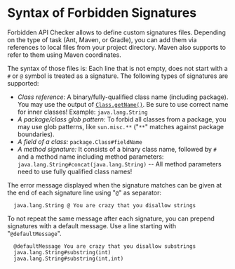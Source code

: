 # Syntax of Forbidden Signatures #

Forbidden API Checker allows to define custom signatures files. Depending on
the type of task (Ant, Maven, or Gradle), you can add them via references to
local files from your project directory. Maven also supports to refer to them using
Maven coordinates.

The syntax of those files is: Each line that is not empty, does not start with a
`#` or `@` symbol is treated as a signature. The following types
of signatures are supported:


  * *Class reference:* A binary/fully-qualified class name (including package). You may
    use the output of [`Class.getName()`](https://docs.oracle.com/javase/6/docs/api/java/lang/Class.html#getName()).
    Be sure to use correct name for inner
    classes! Example: `java.lang.String`
  * *A package/class glob pattern:* To forbid all classes from a package, you may use
    glob patterns, like `sun.misc.**` ("`**`" matches against package
    boundaries).
  * *A field of a class:* `package.Class#fieldName`
  * *A method signature:* It consists of a binary class name, followed by `#`
    and a method name including method parameters: `java.lang.String#concat(java.lang.String)` --
    All method parameters need to use fully qualified class names!

The error message displayed when the signature matches can be given at the end of each
signature line using "`@`" as separator:

```
  java.lang.String @ You are crazy that you disallow strings
```

To not repeat the same message after each signature, you can prepend signatures
with a default message. Use a line starting with "`@defaultMessage`".

```
  @defaultMessage You are crazy that you disallow substrings
  java.lang.String#substring(int)
  java.lang.String#substring(int,int)
```
